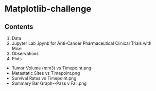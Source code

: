 # Matplotlib-challenge
## Contents
1) Data
1) Jupyter Lab .ipynb for Anti-Cancer Pharmaceutical Clinical Trials with Mice
1) Observations
1) Plots
  * Tumor Volume (mm3) vs Timepoint.png
  * Metastatic Sites vs Timepoint.png
  * Survival Rates vs Timepoint.png
  * Summary Bar Graph--Pass v Fail.png

